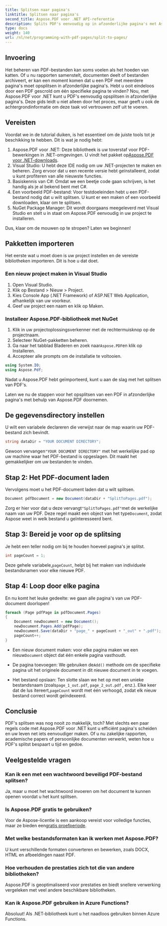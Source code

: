 ```yaml
---
title: Splitsen naar pagina's
linktitle: Splitsen naar pagina's
second_title: Aspose.PDF voor .NET API-referentie
description: Splits PDF's eenvoudig op in afzonderlijke pagina's met Aspose.PDF voor .NET met deze uitgebreide tutorial. Inclusief stapsgewijze handleiding.
type: docs
weight: 140
url: /nl/net/programming-with-pdf-pages/split-to-pages/
---
```

## Invoering

Het beheren van PDF-bestanden kan soms voelen als het hoeden van katten. Of u nu rapporten samenstelt, documenten deelt of bestanden archiveert, er kan een moment komen dat u een PDF met meerdere pagina's moet opsplitsen in afzonderlijke pagina's. Hebt u ooit eindeloos door een PDF gescrold om één specifieke pagina te vinden? Nou, met Aspose.PDF voor .NET kunt u PDF's eenvoudig opsplitsen in afzonderlijke pagina's. Deze gids leidt u niet alleen door het proces, maar geeft u ook de achtergrondinformatie om deze taak vol vertrouwen zelf uit te voeren.

## Vereisten

Voordat we in de tutorial duiken, is het essentieel om de juiste tools tot je beschikking te hebben. Dit is wat je nodig hebt:

1. Aspose.PDF voor .NET: Deze bibliotheek is uw toverstaf voor PDF-bewerkingen in .NET-omgevingen. U vindt het pakket op[Aspose.PDF voor .NET-downloads](https://releases.aspose.com/pdf/net/).
2. Visual Studio: U hebt deze IDE nodig om uw .NET-projecten te maken en beheren. Zorg ervoor dat u een recente versie hebt geïnstalleerd, zodat u kunt profiteren van alle nieuwste functies.
3. Basiskennis van C#: Omdat we een beetje code gaan schrijven, is het handig als je al bekend bent met C#.
4. Een voorbeeld PDF-bestand: Voor testdoeleinden hebt u een PDF-bestand nodig dat u wilt splitsen. U kunt er een maken of een voorbeeld downloaden, klaar om te splitsen.
5. NuGet Package Manager: Dit wordt doorgaans meegeleverd met Visual Studio en stelt u in staat om Aspose.PDF eenvoudig in uw project te installeren.

Dus, klaar om de mouwen op te stropen? Laten we beginnen!

## Pakketten importeren

Het eerste wat u moet doen is uw project instellen en de vereiste bibliotheken importeren. Dit is hoe u dat doet.

### Een nieuw project maken in Visual Studio

1. Open Visual Studio.
2. Klik op Bestand > Nieuw > Project.
3. Kies Console App (.NET Framework) of ASP.NET Web Application, afhankelijk van uw voorkeur.
4. Geef uw project een naam en klik op Maken.

### Installeer Aspose.PDF-bibliotheek met NuGet

1. Klik in uw projectoplossingsverkenner met de rechtermuisknop op de projectnaam.
2. Selecteer NuGet-pakketten beheren.
3.  Ga naar het tabblad Bladeren en zoek naar`Aspose.PDF`en klik op Installeren.
4. Accepteer alle prompts om de installatie te voltooien.

```csharp
using System.IO;
using Aspose.Pdf;
```

Nadat u Aspose.PDF hebt geïmporteerd, kunt u aan de slag met het splitsen van PDF's.

Laten we nu de stappen voor het opsplitsen van een PDF in afzonderlijke pagina's met behulp van Aspose.PDF doornemen.

## De gegevensdirectory instellen

U wilt een variabele declareren die verwijst naar de map waarin uw PDF-bestand zich bevindt.

```csharp
string dataDir = "YOUR DOCUMENT DIRECTORY";
```

 Gewoon vervangen`"YOUR DOCUMENT DIRECTORY"` met het werkelijke pad op uw machine waar het PDF-bestand is opgeslagen. Dit maakt het gemakkelijker om uw bestanden te vinden.

## Stap 2: Het PDF-document laden

Vervolgens moet u het PDF-document laden dat u wilt splitsen.

```csharp
Document pdfDocument = new Document(dataDir + "SplitToPages.pdf");
```

 Zorg er hier voor dat u deze vervangt`"SplitToPages.pdf"`met de werkelijke naam van uw PDF. Deze regel maakt een object van het type`Document`, zodat Aspose weet in welk bestand u geïnteresseerd bent.

## Stap 3: Bereid je voor op de splitsing

Je hebt een teller nodig om bij te houden hoeveel pagina's je splitst. 

```csharp
int pageCount = 1;
```

 Deze gehele variabele,`pageCount`, helpt bij het maken van individuele bestandsnamen voor elke nieuwe PDF.

## Stap 4: Loop door elke pagina

En nu komt het leuke gedeelte: we gaan alle pagina's van uw PDF-document doorlopen!

```csharp
foreach (Page pdfPage in pdfDocument.Pages)
{
    Document newDocument = new Document();
    newDocument.Pages.Add(pdfPage);
    newDocument.Save(dataDir + "page_" + pageCount + "_out" + ".pdf");
    pageCount++;
}
```

-  Een nieuw document maken: voor elke pagina maken we een nieuw`Document` object dat één enkele pagina vasthoudt.
  
-  De pagina toevoegen: We gebruiken de`Add()` methode om de specifieke pagina uit het originele document in dit nieuwe document in te voegen.

-  Het bestand opslaan: Ten slotte slaan we het op met een unieke bestandsnaam (zoals`page_1_out.pdf`, `page_2_out.pdf` , enz.). Elke keer dat de lus itereert,`pageCount` wordt met één verhoogd, zodat elk nieuw bestand correct wordt geïndexeerd. 

## Conclusie

PDF's splitsen was nog nooit zo makkelijk, toch? Met slechts een paar regels code met Aspose.PDF voor .NET kunt u efficiënt pagina's scheiden en uw leven net iets eenvoudiger maken. Of u nu zakelijke rapporten, academische papers of persoonlijke documenten verwerkt, weten hoe u PDF's splitst bespaart u tijd en gedoe.

## Veelgestelde vragen

### Kan ik een met een wachtwoord beveiligd PDF-bestand splitsen?
Ja, maar u moet het wachtwoord invoeren om het document te kunnen openen voordat u het kunt splitsen.

### Is Aspose.PDF gratis te gebruiken?
 Voor de Aspose-licentie is een aankoop vereist voor volledige functies, maar ze bieden een[gratis proefperiode](https://releases.aspose.com/).

### Met welke bestandsformaten kan ik werken met Aspose.PDF?
U kunt verschillende formaten converteren en bewerken, zoals DOCX, HTML en afbeeldingen naast PDF.

### Hoe verhouden de prestaties zich tot die van andere bibliotheken?
Aspose.PDF is geoptimaliseerd voor prestaties en biedt snellere verwerking vergeleken met veel andere beschikbare bibliotheken.

### Kan ik Aspose.PDF gebruiken in Azure Functions?
Absoluut! Als .NET-bibliotheek kunt u het naadloos gebruiken binnen Azure Functions.